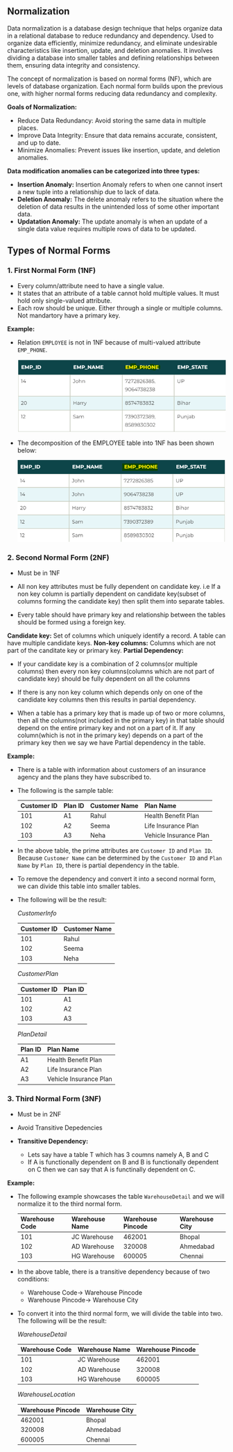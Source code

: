 ## Normalization
Data normalization is a database design technique that helps organize data in a relational database to reduce redundancy and dependency.
Used to organize data efficiently, minimize redundancy, and eliminate undesirable characteristics like insertion, update, and deletion anomalies.
It involves dividing a database into smaller tables and defining relationships between them, ensuring data integrity and consistency.

The concept of normalization is based on normal forms (NF), which are levels of database organization. Each normal form builds upon the previous one, with higher normal forms reducing data redundancy and complexity.

**Goals of Normalization:**
- Reduce Data Redundancy: Avoid storing the same data in multiple places.
- Improve Data Integrity: Ensure that data remains accurate, consistent, and up to date.
- Minimize Anomalies: Prevent issues like insertion, update, and deletion anomalies.

**Data modification anomalies can be categorized into three types:**
- **Insertion Anomaly:** Insertion Anomaly refers to when one cannot insert a new tuple into a relationship due to lack of data.
- **Deletion Anomaly:** The delete anomaly refers to the situation where the deletion of data results in the unintended loss of some other important data.
- **Updatation Anomaly:** The update anomaly is when an update of a single data value requires multiple rows of data to be updated.

## Types of Normal Forms

### 1. First Normal Form (1NF)
- Every column/attribute need to have a single value.
- It states that an attribute of a table cannot hold multiple values. It must hold only single-valued attribute.
- Each row should be unique. Either through a single or multiple columns. Not mandartory have a primary key.

**Example:** 

- Relation `EMPLOYEE` is not in 1NF because of multi-valued attribute `EMP_PHONE`.

  ![](https://github.com/rohish-zade/data-warehousing/blob/master/Introduction/images/1NF_1.png)

- The decomposition of the EMPLOYEE table into 1NF has been shown below:

  ![](https://github.com/rohish-zade/data-warehousing/blob/master/Introduction/images/1NF_2.png)


### 2. Second Normal Form (2NF)
- Must be in 1NF
- All non key attributes must be fully dependent on candidate key.
  i.e If a non key column is partially dependent on candidate key(subset of columns forming the candidate key) then split them into separate tables.
  
- Every table should have primary key and relationship between the tables should be formed using a foreign key.

**Candidate key:** Set of columns which uniquely identify a record. A table can have multiple candidate keys.
**Non-key columns:** Columns which are not part of the canditate key or primary key.
**Partial Dependency:** 
 - If your candidate key is a combination of 2 columns(or multiple columns) then every non key columns(columns which are not part of candidate key) should be fully dependent on all the columns
 - If there is any non key column which depends only on one of the candidate key columns then this results in partial dependency.

- When a table has a primary key that is made up of two or more columns, then all the columns(not included in the primary key) in that table should depend on the entire primary key and not on a part of it. If any column(which is not in the primary key) depends on a part of the primary key then we say we have Partial dependency in the table.



**Example:** 
- There is a table with information about customers of an insurance agency and the plans they have subscribed to. 
- The following is the sample table:

  | Customer ID | Plan ID | Customer Name | Plan Name               |
  |-------------|---------|---------------|-------------------------|
  | 101         | A1      | Rahul         | Health Benefit Plan      |
  | 102         | A2      | Seema         | Life Insurance Plan      |
  | 103         | A3      | Neha          | Vehicle Insurance Plan   |

- In the above table, the prime attributes are `Customer ID` and `Plan ID`. Because `Customer Name` can be determined by the `Customer ID` and `Plan Name` by `Plan ID`, there is partial dependency in the table. 

- To remove the dependency and convert it into a second normal form, we can divide this table into smaller tables. 
- The following will be the result:

  *CustomerInfo*

  | Customer ID | Customer Name |
  |-------------|---------------|
  | 101         | Rahul         |
  | 102         | Seema         |
  | 103         | Neha          |


  *CustomerPlan*

  | Customer ID | Plan ID |
  |-------------|---------|
  | 101         | A1      |
  | 102         | A2      |
  | 103         | A3      |


  *PlanDetail*

  | Plan ID | Plan Name              |
  |---------|------------------------|
  | A1      | Health Benefit Plan     |
  | A2      | Life Insurance Plan     |
  | A3      | Vehicle Insurance Plan  |



### 3. Third Normal Form (3NF)
- Must be in 2NF
- Avoid Transitive Depedencies

- **Transitive Dependency:**
  - Lets say have a table T which has 3 coumns namely A, B and C
  - If A is functionally dependent on B and B is functionally dependent on C then we can say that A is functinally dependent on C.


**Example:**
- The following example showcases the table `WarehouseDetail` and we will normalize it to the third normal form. 

  | Warehouse Code | Warehouse Name | Warehouse Pincode | Warehouse City |
  |----------------|----------------|-------------------|----------------|
  | 101            | JC Warehouse   | 462001            | Bhopal         |
  | 102            | AD Warehouse   | 320008            | Ahmedabad      |
  | 103            | HG Warehouse   | 600005            | Chennai        |

- In the above table, there is a transitive dependency because of two conditions:
  - Warehouse Code-> Warehouse Pincode
  - Warehouse Pincode-> Warehouse City

- To convert it into the third normal form, we will divide the table into two. The following will be the result:

  *WarehouseDetail*
  
  | Warehouse Code | Warehouse Name | Warehouse Pincode |
  |----------------|----------------|-------------------|
  | 101            | JC Warehouse   | 462001            |
  | 102            | AD Warehouse   | 320008            |
  | 103            | HG Warehouse   | 600005            |
  
  *WarehouseLocation*
  
  | Warehouse Pincode | Warehouse City |
  |-------------------|----------------|
  | 462001            | Bhopal         |
  | 320008            | Ahmedabad      |
  | 600005            | Chennai        |
